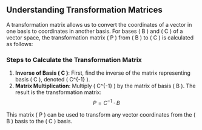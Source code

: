 
## Understanding Transformation Matrices

A transformation matrix allows us to convert the coordinates of a vector in one basis to coordinates in another basis. For bases \( B \) and \( C \) of a vector space, the transformation matrix \( P \) from \( B \) to \( C \) is calculated as follows:

### Steps to Calculate the Transformation Matrix
1. **Inverse of Basis \( C \)**: First, find the inverse of the matrix representing basis \( C \), denoted \( C^{-1} \).
2. **Matrix Multiplication**: Multiply \( C^{-1} \) by the matrix of basis \( B \). The result is the transformation matrix:
   $$
   P = C^{-1} \cdot B
   $$

This matrix \( P \) can be used to transform any vector coordinates from the \( B \) basis to the \( C \) basis.
